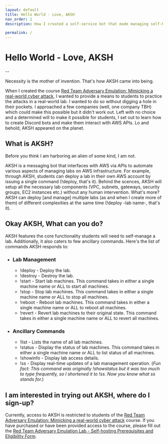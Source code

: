 ```yaml
---
layout: default
title: Hello World - Love, AKSH 
nav_order: 1
description: How I created a self-service bot that made managing self-hosted labs a piece of cake. Meet AKSH, you'll love it. 

permalink: /
---
```

# Hello World - Love, AKSH

--

Necessity is the mother of invention. That's how AKSH came into being.

When I created the course [Red Team Adversary Emulation: Mimicking a real-world cyber attack](https://yks.red/RTAE), I wanted to provide a means to students to practice the attacks in a real-world lab. I wanted to do so without digging a hole in their pockets. I approached a few companies (well, one company TBH) which could make this possible but it didn't work out. Left with no choice and a determined will to make it possible for students, I set out to learn how to create Discord bots and make them interact with AWS APIs. Lo and behold, AKSH appeared on the planet.

## What is AKSH?

Before you think I am harboring an alien of some kind, I am not. 

AKSH is a messaging bot that interfaces with AWS via APIs to automate various aspects of managing labs on AWS infrastructure. For example, through AKSH, students can deploy a lab in their own AWS account by issuing a single command (!deploy, that's it). Behind the scences, AKSH will setup all the necessary lab components (VPC, subnets, gateways, security groups, EC2 instances etc.) without any human intervention. What's more? AKSH can deploy [and manage] multiple labs (as and when I create more of them) of different complexities at the same time (!deploy -lab name-, that's it).     

## Okay AKSH, What can you do?

AKSH features the core functionality students will need to self-manage a lab. Additionally, it also caters to few ancillary commands. Here's the list of commands AKSH responds to:

 - ### Lab Management
   - !deploy - Deploy the lab.
   - !destroy - Destroy the lab.
   - !start - Start lab machines. This command takes in either a single machine name or ALL to start all machines.
   - !stop - Stop lab machines. This command takes in either a single machine name or ALL to stop all machines.
   - !reboot - Reboot lab machines. This command takes in either a single machine name or ALL to reboot all machines.
   - !revert - Revert lab machines to their original state. This command takes in either a single machine name or ALL to revert all machines.
     
 - ### Ancillary Commands
   - !list - Lists the name of all lab machines.
   - !status - Display the status of lab machines. This command takes in either a single machine name or ALL to list status of all machines.
   - !showinfo - Display lab access details.
   - !ss - Display real-time updates of a lab management operation. (_Fun fact: This command was originally !showstatus but it was too much to type frequently, so I shortened it to !ss. Now you know what ss stands for._)

## I am interested in trying out AKSH, where do I sign-up?

Currently, access to AKSH is restricted to students of the [Red Team Adversary Emulation: Mimicking a real-world cyber attack](https://yks.red/RTAE) course. If you have purchased or have been provided access to the course, please fill out the [Red Team Adversary Emulation Lab - Self-hosting Prerequisites and Eligibility Form](https://yks.red/RTAELabForm).
 
